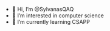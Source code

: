 - 👋 Hi, I’m @SylvanasQAQ
- 👀 I’m interested in computer science
- 🌱 I’m currently learning CSAPP

<!---
SylvanasQAQ/SylvanasQAQ is a ✨ special ✨ repository because its `README.md` (this file) appears on your GitHub profile.
You can click the Preview link to take a look at your changes.
--->
